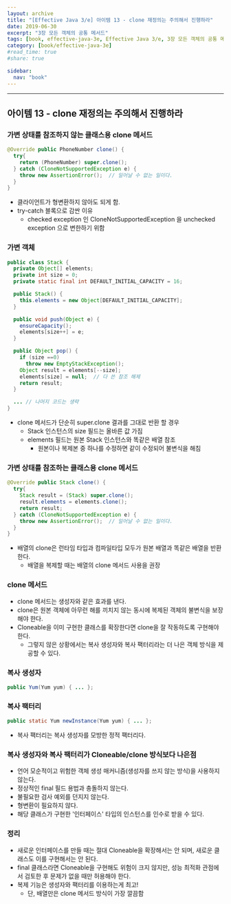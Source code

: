 ```yaml
---
layout: archive
title: "[Effective Java 3/e] 아이템 13 - clone 재정의는 주의해서 진행하라"
date: 2019-06-30
excerpt: "3장 모든 객체의 공통 메서드"
tags: [book, effective-java-3e, Effective Java 3/e, 3장 모든 객체의 공통 메서드]
category: [book/effective-java-3e]
#read_time: true
#share: true

sidebar:
  nav: "book"
---
```


* * *

## 아이템 13 - clone 재정의는 주의해서 진행하라

### 가변 상태를 참조하지 않는 클래스용 clone 메서드

```java
@Override public PhoneNumber clone() {
  try{
    return (PhoneNumber) super.clone();
  } catch (CloneNotSupportedException e) {
    throw new AssertionError();  // 일어날 수 없는 일이다.
  }
}
```

* 클라이언트가 형변환하지 않아도 되게 함.
* try-catch 블록으로 감싼 이유
  * checked exception 인 CloneNotSupportedException 을 unchecked exception 으로 변한하기 위함

### 가변 객체

```java
public class Stack {
  private Object[] elements;
  private int size = 0;
  private static final int DEFAULT_INITIAL_CAPACITY = 16;

  public Stack() {
    this.elements = new Object[DEFAULT_INITIAL_CAPACITY];
  }

  public void push(Object e) {
    ensureCapacity();
    elements[size++] = e;
  }

  public Object pop() {
    if (size ==0)
      throw new EmptyStackException();
    Object result = elements[--size];
    elements[size] = null;  // 다 쓴 참조 해제
    return result;
  }

  ... // 나머지 코드는 생략
}
```

* clone 메서드가 단순히 super.clone 결과를 그대로 반환 할 경우
  * Stack 인스턴스의 size 필드는 올바른 값 가짐
  * elements 필드는 원본 Stack 인스턴스와 똑같은 배열 참조
    * 원본이나 복제본 중 하나를 수정하면 같이 수정되어 불변식을 해침

### 가변 상태를 참조하는 클래스용 clone 메서드

```java
@Override public Stack clone() {
  try{
    Stack result = (Stack) super.clone();
    result.elements = elements.clone();
    return result;
  } catch (CloneNotSupportedException e) {
    throw new AssertionError();  // 일어날 수 없는 일이다.
  }
}
```

* 배열의 clone은 런타임 타입과 컴파일타입 모두가 원본 배열과 똑같은 배열을 반환한다.
  * 배열을 복제할 때는 배열의 clone 메서드 사용을 권장

### clone 메서드

* clone 메서드는 생성자와 같은 효과를 낸다.
* clone은 원본 객체에 아무런 해를 끼치지 않는 동시에 복제된 객체의 불변식을 보장해야 한다.
* Cloneable을 이미 구현한 클래스를 확장한다면 clone을 잘 작동하도록 구현해야 한다.
  * 그렇지 않은 상황에서는 복사 생성자와 복사 팩터리라는 더 나은 객체 방식을 제공할 수 있다.

### 복사 생성자

```java
public Yum(Yum yum) { ... };
```

### 복사 팩터리

```java
public static Yum newInstance(Yum yum) { ... };
```

* 복사 팩터리는 복사 생성자를 모방한 정적 팩터리다.

### 복사 생성자와 복사 팩터리가 Cloneable/clone 방식보다 나은점

* 언어 모순적이고 위험한 객체 생성 매커니즘(생성자를 쓰지 않는 방식)을 사용하지 않는다.
* 정상적인 final 필드 용법과 충돌하지 않는다.
* 불필요한 검사 예외를 던지지 않는다.
* 형변환이 필요하지 않다.
* 해당 클래스가 구현한 '인터페이스' 타입의 인스턴스를 인수로 받을 수 있다.

### 정리

* 새로운 인터페이스를 만들 때는 절대 Cloneable을 확장해서는 안 되며, 새로운 클래스도 이를 구현해서는 안 된다.
* final 클래스라면 Cloneable을 구현해도 위험이 크지 않지만, 성능 최적화 관점에서 검토한 후 문제가 없을 때만 허용해야 한다.
* 복제 기능은 생성자와 팩터리를 이용하는게 최고!
  * 단, 배열만은 clone 메서드 방식이 가장 깔끔함
